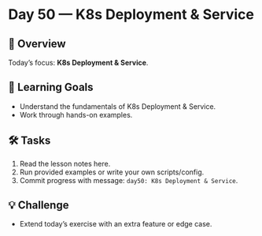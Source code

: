 # Day 50 — K8s Deployment & Service

## 📖 Overview
Today’s focus: **K8s Deployment & Service**.

## 🎯 Learning Goals
- Understand the fundamentals of K8s Deployment & Service.
- Work through hands-on examples.

## 🛠️ Tasks
1. Read the lesson notes here.
2. Run provided examples or write your own scripts/config.
3. Commit progress with message: `day50: K8s Deployment & Service`.

## 💡 Challenge
- Extend today’s exercise with an extra feature or edge case.
